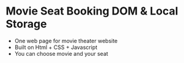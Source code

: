 # Movie Seat Booking DOM & Local Storage

- One web page for movie theater website
- Built on Html + CSS + Javascript 
- You can choose movie and your seat
